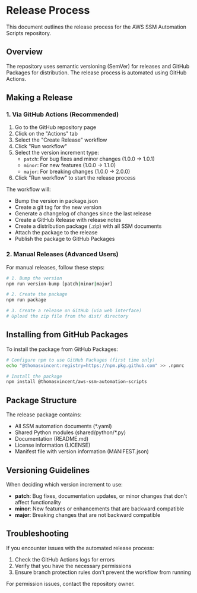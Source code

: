 # Release Process

This document outlines the release process for the AWS SSM Automation Scripts repository.

## Overview

The repository uses semantic versioning (SemVer) for releases and GitHub Packages for distribution. The release process is automated using GitHub Actions.

## Making a Release

### 1. Via GitHub Actions (Recommended)

1. Go to the GitHub repository page
2. Click on the "Actions" tab
3. Select the "Create Release" workflow
4. Click "Run workflow"
5. Select the version increment type:
   - `patch`: For bug fixes and minor changes (1.0.0 → 1.0.1)
   - `minor`: For new features (1.0.0 → 1.1.0)
   - `major`: For breaking changes (1.0.0 → 2.0.0)
6. Click "Run workflow" to start the release process

The workflow will:
- Bump the version in package.json
- Create a git tag for the new version
- Generate a changelog of changes since the last release
- Create a GitHub Release with release notes
- Create a distribution package (.zip) with all SSM documents
- Attach the package to the release
- Publish the package to GitHub Packages

### 2. Manual Releases (Advanced Users)

For manual releases, follow these steps:

```bash
# 1. Bump the version
npm run version-bump [patch|minor|major]

# 2. Create the package
npm run package

# 3. Create a release on GitHub (via web interface)
# Upload the zip file from the dist/ directory
```

## Installing from GitHub Packages

To install the package from GitHub Packages:

```bash
# Configure npm to use GitHub Packages (first time only)
echo "@thomasvincent:registry=https://npm.pkg.github.com" >> .npmrc

# Install the package
npm install @thomasvincent/aws-ssm-automation-scripts
```

## Package Structure

The release package contains:
- All SSM automation documents (*.yaml)
- Shared Python modules (shared/python/*.py)
- Documentation (README.md)
- License information (LICENSE)
- Manifest file with version information (MANIFEST.json)

## Versioning Guidelines

When deciding which version increment to use:

- **patch**: Bug fixes, documentation updates, or minor changes that don't affect functionality
- **minor**: New features or enhancements that are backward compatible
- **major**: Breaking changes that are not backward compatible

## Troubleshooting

If you encounter issues with the automated release process:

1. Check the GitHub Actions logs for errors
2. Verify that you have the necessary permissions
3. Ensure branch protection rules don't prevent the workflow from running

For permission issues, contact the repository owner.